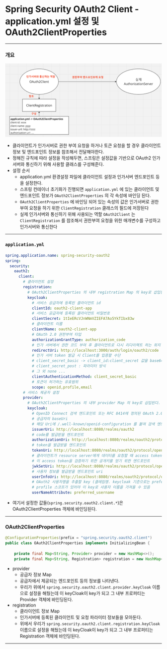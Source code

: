 # Spring Security OAuth2 Client - application.yml 설정 및 OAuth2ClientProperties

---

### 개요
![oauth2-client-properties](./imgs/oauth2-client-properties.png)

- 클라이언트가 인가서버로 권한 부여 요청을 하거나 토큰 요청을 할 경우 클라이언트 정보 및 엔드포인트 정보를 참조해서 전달해야한다.
- 정해진 규칙에 따라 설정을 작성해두면, 스프링은 설정값을 기반으로 OAuth2 인가서버와 통신하기 위해 사용할 클래스를 구성해준다.
- 설정 순서
  - application.yml 환경설정 파일에 클라이언트 설정과 인가서버 엔드포인트 등을 설정한다.
  - 스프링 컨테이너 초기화가 진행되면 `application.yml` 에 있는 클라이언트 및 엔드포인트 정보가 `OAuth2ClientProperties` 의 각 속성에 바인딩 된다.
  - `OAuth2ClientProperties` 에 바인딩 되어 있는 속성의 값은 인가서버로 권한부여 요청을 하기 위한 `ClientRegistration` 클래스의 필드에 저장된다
  - 실제 인가서버와 통신하기 위해 사용되는 역할 `OAuth2Client` 는 `ClientRegistration` 를 참조해서 권한부여 요청을 위한 매개변수를 구성하고 인가서버와 통신한다

---

### `application.yml`
```yaml
spring.application.name: spring-security-oauth2
spring:
  security:
    oauth2:
      client:
        # 클라이언트 설정
        registration:
          # OAuth2ClientProperties 의 내부 registration Map 의 key로 삽입된다.
          keycloak:
            # 서비스 공급자에 등록된 클라이언트 id
            clientId: oauth2-client-app
            # 서비스 공급자에 등록된 클라이언트 비밀번호
            clientSecret: 1tIeERcVJnWNmVZIEFA7Ao5YkTIbx83w
            # 클라이언트 이름
            clientName: oauth2-client-app
            # OAuth 2.0 권한부여 타입
            authorizationGrantType: authorization_code
            # 인가 서버에서 권한 코드 부여 후 클라이언트로 다시 리다이렉트 하는 위치
            redirectUri: http://localhost:3000/auth/login/oauth2/code
            # 인가 서버 token 발급 시 Client를 입증할 수단
            # client_secret_basic -> client_id:client_secret 값을 base64 인코딩한 값을 Authorization 헤더에 삽입하여 전달하는 방식
            # client_secret_post : 파라미터 방식
            # 그 외 none ...
            clientAuthenticationMethod: client_secret_basic
            # 토큰이 허가하는 유효범위
            scope: openid,profile,email
        # 서비스 제공자 설정
        provider:
          # OAuth2ClientProperties 의 내부 provider Map 의 key로 삽입된다.
          keycloak:
            # OpenID Connect 검색 엔드포인트 또는 RFC 8414에 정의된 OAuth 2.0 인증 서버 메타데이터 엔드포인트일 수 있는 URI 의 BaseUri
            # 공급자의 baseUri
            # 해당 Uri에 /.well-known/openid-configuration 를 붙여 검색 엔드포인트를 탐색하게 된다.
            issuerUri: http://localhost:8080/realms/oauth2
            # code를 발급받을 엔드포인트
            authorizationUri: http://localhost:8080/realms/oauth2/protocol/openid-connect/auth
            # token을 발급받을 엔드포인트
            tokenUri: http://localhost:8080/realms/oauth2/protocol/openid-connect/token
            # 클라이언트가 resource server에게 데이터를 요청할 때 access token 을 전달해야 하는데
            # 이 access token을 검증하기 위한 공개키를 얻기 위한 엔드포인트
            jwkSetUri: http://localhost:8080/realms/oauth2/protocol/openid-connect/certs
            # 사용자 정보를 발급받을 엔드포인트 uri
            userInfoUri: http://localhost:8080/realms/oauth2/protocol/openid-connect/userinfo
            # OAuth2 사용자명을 추출할 key (클레임명. keycloak 기준으로는 preferred_username)
            # profile 스코프가 있어야 이 key로 사용자 이름을 가져올 수 있음
            userNameAttribute: preferred_username
```
- 여기서 설정한 값들(`spring.security.oauth2.client.*`)은 OAuth2ClientProperties 객체에 바인딩된다.

---

### OAuth2ClientProperties
```java
@ConfigurationProperties(prefix = "spring.security.oauth2.client")
public class OAuth2ClientProperties implements InitializingBean {

	private final Map<String, Provider> provider = new HashMap<>();
	private final Map<String, Registration> registration = new HashMap<>();
```
- provider
  - 공급자 정보 Map
  - 공급자에서 제공되는 엔드포인트 등의 정보를 나타낸다.
  - 우리가 위에서 `spring.security.oauth2.client.provider.keyCloak` 이름으로 설정을 해뒀는데 이 keyCloak이 key가 되고 그 내부 프로퍼티는 Provider 객체에 바인딩된다.
- registration
  - 클라이언트 정보 Map
  - 인가서버에 등록된 클라이언트 및 요청 파라미터 정보들을 모아둔다.
  - 위에서 우리가 `spring.security.oauth2.client.registration.keyCloak` 이름으로 설정을 해뒀는데 이 keyCloak이 key가 되고 그 내부 프로퍼티는 Registration 객체에 바인딩된다.

---
